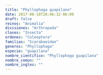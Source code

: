 ```yaml
---
title: "Phyllophaga guapilana"
date: 2017-08-18T20:46:32-06:00
draft: false
reinos: "Animalia"
divisiones: "Arthropoda"
clases: "Insecta"
ordenes: "Coleoptera"
familias: "Scarabaeidae"
generos: "Phyllophaga"
especie: "guapilana"
nombre_cientifico: "Phyllophaga guapilana"
nombre_comun: ""
nombre_ingles: ""
---
```

